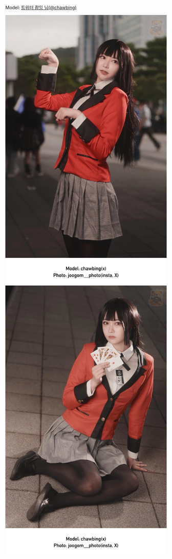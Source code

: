 ﻿---
dddd: 2024.09.22 부코 일
nickname: 촵잉
sns_type: x
sns_id: chawbing
---

<a name="chawbing"></a>
Model: <a href="https://x.com/chawbing" target="_blank">트위터 촵잉 님(@chawbing)</a>

![34CEEACE.webp](/assets/img/2024/09-22/촵잉/34CEEACE-05A2-498C-A618-B6A24E4C3C78.webp)
![IMG5341.webp](/assets/img/2024/09-22/촵잉/IMG5341.webp)